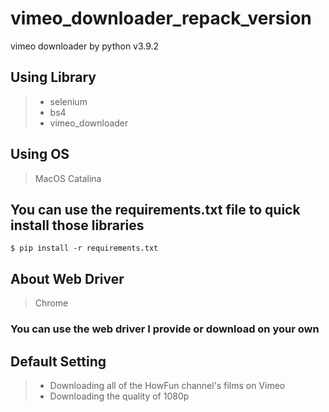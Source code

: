 # vimeo_downloader_repack_version
 vimeo downloader by python v3.9.2
 
 ## Using Library
 > * selenium
 > * bs4
 > * vimeo_downloader
 
 ## Using OS
 > MacOS Catalina
 
 ## **You can use the requirements.txt file to quick install those libraries**
 `$ pip install -r requirements.txt`

 ## About Web Driver
 > Chrome
 ### **You can use the web driver I provide or download on your own**
 
 ## Default Setting
 > * Downloading all of the HowFun channel's films on Vimeo
 > * Downloading the quality of 1080p
